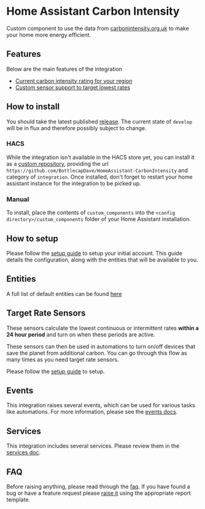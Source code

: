 # Home Assistant Carbon Intensity

Custom component to use the data from [carbonintensity.org.uk](https://carbonintensity.org.uk) to make your home more energy efficient.

## Features

Below are the main features of the integration

* [Current carbon intensity rating for your region](https://bottlecapdave.github.io/HomeAssistant-CarbonIntensity/entities)
* [Custom sensor support to target lowest rates](https://bottlecapdave.github.io/HomeAssistant-CarbonIntensity/setup/target_rate/)

## How to install

You should take the latest published [release](https://github.com/BottlecapDave/HomeAssistant-CarbonIntensity/releases). The current state of `develop` will be in flux and therefore possibly subject to change.

### HACS

While the integration isn't available in the HACS store yet, you can install it as a [custom repository](https://hacs.xyz/docs/faq/custom_repositories), providing the url `https://github.com/BottlecapDave/HomeAssistant-CarbonIntensity` and category of `integration`. Once installed, don't forget to restart your home assistant instance for the integration to be picked up.

### Manual

To install, place the contents of `custom_components` into the `<config directory>/custom_components` folder of your Home Assistant installation.

## How to setup

Please follow the [setup guide](./setup/core.md) to setup your initial account. This guide details the configuration, along with the entities that will be available to you.

## Entities

A full list of default entities can be found [here](./entities.md)

## Target Rate Sensors

These sensors calculate the lowest continuous or intermittent rates **within a 24 hour period** and turn on when these periods are active.

These sensors can then be used in automations to turn on/off devices that save the planet from additional carbon. You can go through this flow as many times as you need target rate sensors.

Please follow the [setup guide](./setup/target_rate.md) to setup.

## Events

This integration raises several events, which can be used for various tasks like automations. For more information, please see the [events docs](./events.md).

## Services

This integration includes several services. Please review them in the [services doc](./services.md).

## FAQ

Before raising anything, please read through the [faq](./faq.md). If you have found a bug or have a feature request please [raise it](https://github.com/BottlecapDave/HomeAssistant-CarbonIntensity/issues) using the appropriate report template.